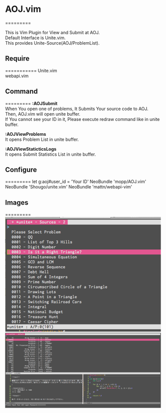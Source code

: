 # AOJ.vim
=========

This is Vim Plugin for View and Submit at AOJ.  
Default Interface is Unite.vim.  
This provides Unite-Source(AOJ/ProblemList).

## Require
===========
Unite.vim  
webapi.vim


## Command
=========
**:AOJSubmit**  
    When You open one of problems, It Submits Your source code to AOJ.  
    Then, AOJ.vim will open unite buffer.  
    If You cannot see your ID in it, Please execute redraw command like <C-L> in unite buffer.  

**:AOJViewProblems**  
    It opens Problem List in unite buffer.  

**:AOJViewStaticticsLogs**  
    It opens Submit Statistics List in unite buffer.

## Configure
=========
    let g:aoj#user_id = 'Your ID'
    NeoBundle 'mopp/AOJ.vim'
    NeoBundle 'Shougo/unite.vim'
    NeoBundle 'mattn/webapi-vim'

## Images
=========
![SS](./ss1.png)
![SS](./ss2.png)
